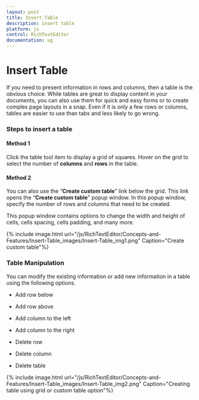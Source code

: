 ```yaml
---
layout: post
title: Insert-Table
description: insert table
platform: js
control: RichTextEditor
documentation: ug
---
```


# Insert Table

If you need to present information in rows and columns, then a table is the obvious choice. While tables are great to display content in your documents, you can also use them for quick and easy forms or to create complex page layouts in a snap. Even if it is only a few rows or columns, tables are easier to use than tabs and less likely to go wrong. 

### Steps to insert a table

#### Method 1

Click the table tool item to display a grid of squares. Hover on the grid to select the number of **columns** and **rows** in the table. 

#### Method 2

You can also use the “**Create custom table**” link below the grid. This link opens the “**Create custom table**” popup window. In this popup window, specify the number of rows and columns that need to be created. 

This popup window contains options to change the width and height of cells, cells spacing, cells padding, and many more.

{% include image.html url="/js/RichTextEditor/Concepts-and-Features/Insert-Table_images/Insert-Table_img1.png" Caption="Create custom table"%}

### Table Manipulation

You can modify the existing information or add new information in a table using the following options.

* Add row below

* Add row above

* Add column to the left

* Add column to the right

* Delete row

* Delete column

* Delete table



{% include image.html url="/js/RichTextEditor/Concepts-and-Features/Insert-Table_images/Insert-Table_img2.png" Caption="Creating table using grid or custom table option"%}

